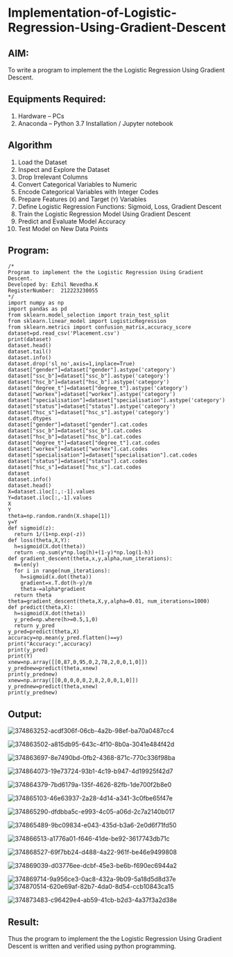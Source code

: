 # Implementation-of-Logistic-Regression-Using-Gradient-Descent

## AIM:
To write a program to implement the the Logistic Regression Using Gradient Descent.

## Equipments Required:
1. Hardware – PCs
2. Anaconda – Python 3.7 Installation / Jupyter notebook

## Algorithm
1. Load the Dataset  
2. Inspect and Explore the Dataset  
3. Drop Irrelevant Columns  
4. Convert Categorical Variables to Numeric  
5. Encode Categorical Variables with Integer Codes  
6. Prepare Features (`X`) and Target (`Y`) Variables  
7. Define Logistic Regression Functions: Sigmoid, Loss, Gradient Descent  
8. Train the Logistic Regression Model Using Gradient Descent  
9. Predict and Evaluate Model Accuracy  
10. Test Model on New Data Points  

## Program:
```
/*
Program to implement the the Logistic Regression Using Gradient Descent.
Developed by: Ezhil Nevedha.K
RegisterNumber:  212223230055
*/
import numpy as np
import pandas as pd
from sklearn.model_selection import train_test_split
from sklearn.linear_model import LogisticRegression
from sklearn.metrics import confusion_matrix,accuracy_score
dataset=pd.read_csv('Placement.csv')
print(dataset)
dataset.head()
dataset.tail()
dataset.info()
dataset.drop('sl_no',axis=1,inplace=True)
dataset["gender"]=dataset["gender"].astype('category')
dataset["ssc_b"]=dataset["ssc_b"].astype('category')
dataset["hsc_b"]=dataset["hsc_b"].astype('category')
dataset["degree_t"]=dataset["degree_t"].astype('category')
dataset["workex"]=dataset["workex"].astype('category')
dataset["specialisation"]=dataset["specialisation"].astype('category')
dataset["status"]=dataset["status"].astype('category')
dataset["hsc_s"]=dataset["hsc_s"].astype('category')
dataset.dtypes
dataset["gender"]=dataset["gender"].cat.codes
dataset["ssc_b"]=dataset["ssc_b"].cat.codes
dataset["hsc_b"]=dataset["hsc_b"].cat.codes
dataset["degree_t"]=dataset["degree_t"].cat.codes
dataset["workex"]=dataset["workex"].cat.codes
dataset["specialisation"]=dataset["specialisation"].cat.codes
dataset["status"]=dataset["status"].cat.codes
dataset["hsc_s"]=dataset["hsc_s"].cat.codes
dataset
dataset.info()
dataset.head()
X=dataset.iloc[:,:-1].values
Y=dataset.iloc[:,-1].values
X
Y
theta=np.random.randn(X.shape[1])
y=Y
def sigmoid(z):
  return 1/(1+np.exp(-z))
def loss(theta,X,Y):
  h=sigmoid(X.dot(theta))
  return -np.sum(y*np.log(h)+(1-y)*np.log(1-h))
def gradient_descent(theta,x,y,alpha,num_iterations):
  m=len(y)
  for i in range(num_iterations):
    h=sigmoid(x.dot(theta))
    gradient=x.T.dot(h-y)/m
    theta-=alpha*gradient
  return theta
theta=gradient_descent(theta,X,y,alpha=0.01, num_iterations=1000)
def predict(theta,X):
  h=sigmoid(X.dot(theta))
  y_pred=np.where(h>=0.5,1,0)
  return y_pred
y_pred=predict(theta,X)
accuracy=np.mean(y_pred.flatten()==y)
print("Accuracy:",accuracy)
print(y_pred)
print(Y)
xnew=np.array([[0,87,0,95,0,2,78,2,0,0,1,0]])
y_prednew=predict(theta,xnew)
print(y_prednew)
xnew=np.array([[0,0,0,0,0,2,8,2,0,0,1,0]])
y_prednew=predict(theta,xnew)
print(y_prednew)

```

## Output:

![374863252-acdf306f-06cb-4a2b-98ef-ba70a0487cc4](https://github.com/user-attachments/assets/c038fdc6-a8c8-4e1b-8dc8-a0ef5918fcc9)

![374863502-a815db95-643c-4f10-8b0a-3041e484f42d](https://github.com/user-attachments/assets/82cf8757-0a12-4d56-ac95-f6bd655012b6)

![374863697-8e7490bd-0fb2-4368-871c-770c336f98ba](https://github.com/user-attachments/assets/8758a5a2-429f-4f1e-b606-c0e560b2b0ca)

![374864073-19e73724-93b1-4c19-b947-4d19925f42d7](https://github.com/user-attachments/assets/83cff383-f0bc-463e-8248-784c38368d8b)

![374864379-7bd6179a-135f-4626-82fb-1de700f2b8e0](https://github.com/user-attachments/assets/aefaae5c-ad85-4697-90b3-6ccca73ac466)

![374865103-46e63937-2a28-4d14-a341-3c0fbe65f47e](https://github.com/user-attachments/assets/ae1252f6-1dfa-4a84-b064-b935b2ec4d19)

![374865290-dfdbba5c-e993-4c05-a06d-2c7a2140b017](https://github.com/user-attachments/assets/a5487666-268f-4485-be1e-1d9c964538bf)

![374865489-9bc09834-e043-435d-b3a6-2e0d6f71fd50](https://github.com/user-attachments/assets/34e9098b-ed72-4eeb-86d8-041c06b72702)

![374866513-a1776a01-f646-41de-be92-3617743db71c](https://github.com/user-attachments/assets/8db1b3fd-ad17-474d-8ea4-e7b1c646ae00)

![374868527-69f7bb24-d488-4a22-961f-be46e9499808](https://github.com/user-attachments/assets/c17ea379-906c-42bf-95e6-5135daf9840b)

![374869039-d03776ee-dcbf-45e3-be6b-f690ec6944a2](https://github.com/user-attachments/assets/e2c049ec-7b39-4dbe-95d3-13ed223b97c4)

![374869714-9a956ce3-0ac8-432a-9b09-5a18d5d8d37e](https://github.com/user-attachments/assets/046ce566-8df3-4c9d-b180-2bbdca4851b2)
![374870514-620e69af-82b7-4da0-8d54-ccb10843ca15](https://github.com/user-attachments/assets/e09eefd0-86ea-47b0-a97f-34f33fc53961)

![374873483-c96429e4-ab59-41cb-b2d3-4a37f3a2d38e](https://github.com/user-attachments/assets/f8c5b5d9-525d-4f4a-8e99-ab5adbecb8f0)



## Result:
Thus the program to implement the the Logistic Regression Using Gradient Descent is written and verified using python programming.

